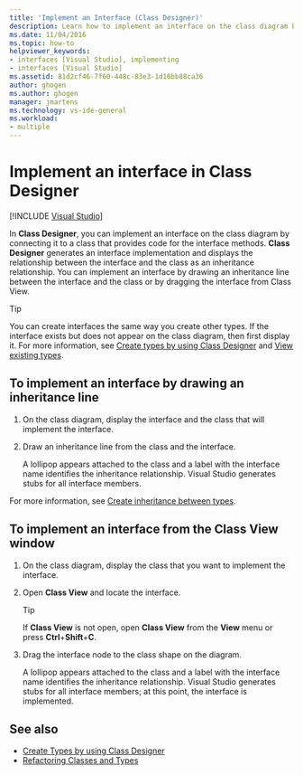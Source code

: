 ```yaml
---
title: 'Implement an Interface (Class Designer)'
description: Learn how to implement an interface on the class diagram by connecting it to a class that provides code for the interface methods.
ms.date: 11/04/2016
ms.topic: how-to
helpviewer_keywords:
- interfaces [Visual Studio], implementing
- interfaces [Visual Studio]
ms.assetid: 81d2cf46-7f60-448c-83e3-1d16bb88ca36
author: ghogen
ms.author: ghogen
manager: jmartens
ms.technology: vs-ide-general
ms.workload:
- multiple
---
```

# Implement an interface in Class Designer

 [!INCLUDE [Visual Studio](~/includes/applies-to-version/vs-windows-only.md)]

In **Class Designer**, you can implement an interface on the class diagram by connecting it to a class that provides code for the interface methods. **Class Designer** generates an interface implementation and displays the relationship between the interface and the class as an inheritance relationship. You can implement an interface by drawing an inheritance line between the interface and the class or by dragging the interface from Class View.

> [!TIP]
> You can create interfaces the same way you create other types. If the interface exists but does not appear on the class diagram, then first display it. For more information, see [Create types by using Class Designer](how-to-create-types.md) and [View existing types](how-to-view-existing-types.md).

## To implement an interface by drawing an inheritance line

1. On the class diagram, display the interface and the class that will implement the interface.

1. Draw an inheritance line from the class and the interface.

     A lollipop appears attached to the class and a label with the interface name identifies the inheritance relationship. Visual Studio generates stubs for all interface members.

For more information, see [Create inheritance between types](how-to-create-inheritance-between-types.md).

## To implement an interface from the Class View window

1. On the class diagram, display the class that you want to implement the interface.

1. Open **Class View** and locate the interface.

    > [!TIP]
    > If **Class View** is not open, open **Class View** from the **View** menu or press **Ctrl**+**Shift**+**C**.

1. Drag the interface node to the class shape on the diagram.

     A lollipop appears attached to the class and a label with the interface name identifies the inheritance relationship. Visual Studio generates stubs for all interface members; at this point, the interface is implemented.

## See also

- [Create Types by using Class Designer](how-to-create-types.md)
- [Refactoring Classes and Types](refactoring-classes-and-types.md)
